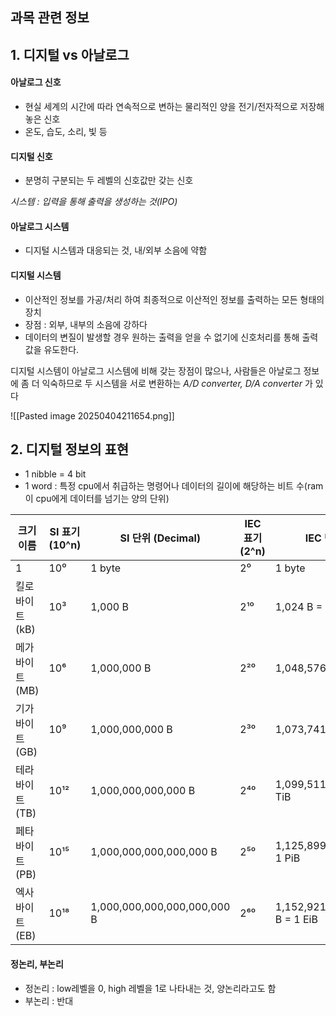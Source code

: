 ## 과목 관련 정보


## 1. 디지털 vs 아날로그

#### 아날로그 신호
- 현실 세계의 시간에 따라 연속적으로 변하는 물리적인 양을 전기/전자적으로 저장해 놓은 신호
- 온도, 습도, 소리, 빛 등
#### 디지털 신호
- 분명히 구분되는 두 레벨의 신호값만 갖는 신호

*시스템 : 입력을 통해 출력을 생성하는 것(IPO)*
#### 아날로그 시스템
- 디지털 시스템과 대응되는 것, 내/외부 소음에 약함
#### 디지털 시스템 
- 이산적인 정보를 가공/처리 하여 최종적으로 이산적인 정보를 출력하는 모든 형태의 장치
- 장점 : 외부, 내부의 소음에 강하다
- 데이터의 변질이 발생할 경우 원하는 출력을 얻을 수 없기에 신호처리를 통해 출력값을 유도한다.

디지털 시스템이 아날로그 시스템에 비해 갖는 장점이 많으나, 사람들은 아날로그 정보에 좀 더 익숙하므로 두 시스템을 서로 변환하는 *A/D converter, D/A converter* 가 있다


![[Pasted image 20250404211654.png]]



## 2. 디지털 정보의 표현

- 1 nibble = 4 bit
- 1 word : 특정 cpu에서 취급하는 명령어나 데이터의 길이에 해당하는 비트 수(ram이 cpu에게 데이터를 넘기는 양의 단위)

| 크기 이름 | SI 표기 (10^n) | SI 단위 (Decimal) | IEC 표기 (2^n) | IEC 단위 (Binary) |
|-----------|----------------|-------------------|----------------|--------------------|
| 1         | 10⁰            | 1 byte            | 2⁰             | 1 byte             |
| 킬로바이트 (kB) | 10³       | 1,000 B           | 2¹⁰            | 1,024 B = 1 KiB     |
| 메가바이트 (MB) | 10⁶       | 1,000,000 B       | 2²⁰            | 1,048,576 B = 1 MiB |
| 기가바이트 (GB) | 10⁹       | 1,000,000,000 B   | 2³⁰            | 1,073,741,824 B = 1 GiB |
| 테라바이트 (TB) | 10¹²      | 1,000,000,000,000 B | 2⁴⁰         | 1,099,511,627,776 B = 1 TiB |
| 페타바이트 (PB) | 10¹⁵      | 1,000,000,000,000,000 B | 2⁵⁰     | 1,125,899,906,842,624 B = 1 PiB |
| 엑사바이트 (EB) | 10¹⁸      | 1,000,000,000,000,000,000 B | 2⁶⁰ | 1,152,921,504,606,846,976 B = 1 EiB |

#### 정논리, 부논리
- 정논리 : low레벨을 0, high 레벨을 1로 나타내는 것, 양논리라고도 함
- 부논리 : 반대

